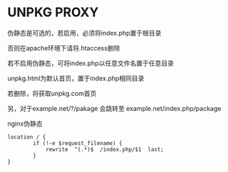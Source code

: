 # UNPKG PROXY

伪静态是可选的，若启用，必须将index.php置于根目录  

否则在apache环境下请将.htaccess删除  

若不启用伪静态，可将index.php以任意文件名置于任意目录  

unpkg.html为默认首页，置于index.php相同目录  

若删除，将获取unpkg.com首页  

另，对于example.net/?/pakage 会跳转至 example.net/index.php/package  

nginx伪静态
```nginx
location / {
        if (!-e $request_filename) {
            rewrite  ^(.*)$  /index.php/$1  last;
        }
}
```